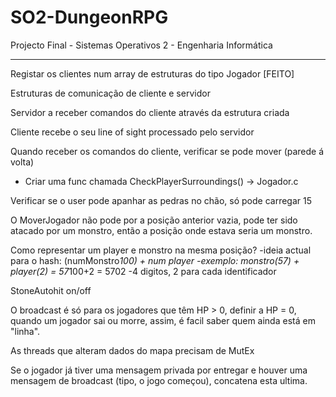 ﻿# SO2-DungeonRPG
Projecto Final - Sistemas Operativos 2 - Engenharia Informática
________________________
Registar os clientes num array de estruturas do tipo Jogador [FEITO]

Estruturas de comunicação de cliente e servidor

Servidor a receber comandos do cliente através da estrutura criada

Cliente recebe o seu line of sight processado pelo servidor

Quando receber os comandos do cliente, verificar se pode mover (parede á volta)
  - Criar uma func chamada CheckPlayerSurroundings() -> Jogador.c

Verificar se o user pode apanhar as pedras no chão, só pode carregar 15

O MoverJogador não pode por a posição anterior vazia, pode ter sido atacado por um monstro, então a posição onde estava seria um monstro.

Como representar um player e monstro na mesma posição?
-ideia actual para o hash: (numMonstro*100) + num player
-exemplo: monstro(57) + player(2) = 57*100+2 = 5702
-4 digitos, 2 para cada identificador

StoneAutohit on/off

O broadcast é só para os jogadores que têm HP > 0, definir a HP = 0, quando um jogador sai ou morre, assim, é facil saber quem ainda está em "linha".

As threads que alteram dados do mapa precisam de MutEx

Se o jogador já tiver uma mensagem privada por entregar e houver uma mensagem de broadcast (tipo, o jogo começou), concatena esta ultima.
